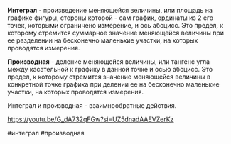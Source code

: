 **Интеграл** - произведение меняющейся величины, или площадь на графике фигуры, стороны которой - сам график, ординаты из 2 его точек, которыми ограничено измерение, и ось абсцисс. Это предел, к которому стремится суммарное значение меняющейся величины при ее разделении на бесконечно маленькие участки, на которых проводятся измерения.

**Производная** - деление меняющейся величины, или тангенс угла между касательной к графику в данной точке и осью абсцисс. Это предел, к которому стремится значение меняющейся величины в конкретной точке графика при делении ее на бесконечно маленькие участки, на которых проводятся измерения.

Интеграл и производная - взаимнообратные действия.

https://youtu.be/G_dA732qFGw?si=UZ5dnadAAEVZerKz

#интеграл #производная